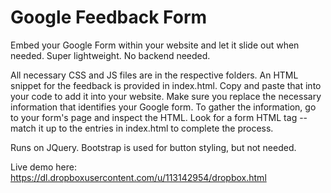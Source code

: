 Google Feedback Form
==============

Embed your Google Form within your website and let it slide out when needed.  Super lightweight.  No backend needed.

All necessary CSS and JS files are in the respective folders.  An HTML snippet for the feedback is provided in index.html.  Copy and paste that into your code to add it into your website.  Make sure you replace the necessary information that identifies your Google form.  To gather the information, go to your form's page and inspect the HTML.  Look for a form HTML tag -- match it up to the entries in index.html to complete the process.

Runs on JQuery.  Bootstrap is used for button styling, but not needed.

Live demo here: https://dl.dropboxusercontent.com/u/113142954/dropbox.html